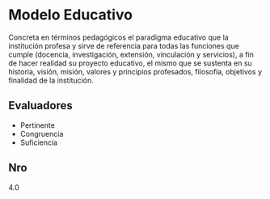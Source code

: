 # Modelo Educativo

Concreta en términos pedagógicos el paradigma educativo que la institución profesa y sirve de referencia para todas las funciones que cumple (docencia, investigación, extensión, vinculación y servicios), a fin de hacer realidad su proyecto educativo, el mismo que se sustenta en su historia, visión, misión, valores y principios profesados, filosofía, objetivos y finalidad de la institución.

## Evaluadores
* Pertinente
* Congruencia
* Suficiencia


## Nro
4.0
